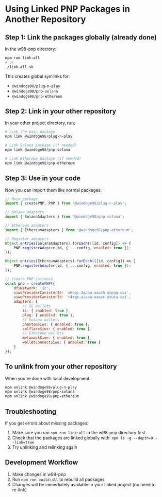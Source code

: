 # Using Linked PNP Packages in Another Repository

## Step 1: Link the packages globally (already done)
In the w98-pnp directory:
```bash
npm run link:all
# or
./link-all.sh
```

This creates global symlinks for:
- `@windoge98/plug-n-play`
- `@windoge98/pnp-solana`
- `@windoge98/pnp-ethereum`

## Step 2: Link in your other repository

In your other project directory, run:

```bash
# Link the main package
npm link @windoge98/plug-n-play

# Link Solana package (if needed)
npm link @windoge98/pnp-solana

# Link Ethereum package (if needed)
npm link @windoge98/pnp-ethereum
```

## Step 3: Use in your code

Now you can import them like normal packages:

```javascript
// Main package
import { createPNP, PNP } from '@windoge98/plug-n-play';

// Solana adapters
import { SolanaAdapters } from '@windoge98/pnp-solana';

// Ethereum adapters
import { EthereumAdapters } from '@windoge98/pnp-ethereum';

// Register adapters
Object.entries(SolanaAdapters).forEach(([id, config]) => {
    PNP.registerAdapter(id, { ...config, enabled: true });
});

Object.entries(EthereumAdapters).forEach(([id, config]) => {
    PNP.registerAdapter(id, { ...config, enabled: true });
});

// Create PNP instance
const pnp = createPNP({
    dfxNetwork: 'ic',
    siwsProviderCanisterId: 'xkbqi-2qaaa-aaaah-qbpqq-cai',
    siweProviderCanisterId: 'r4zqx-aiaaa-aaaar-qbuia-cai',
    adapters: {
        // IC wallets
        ii: { enabled: true },
        plug: { enabled: true },
        // Solana wallets
        phantomSiws: { enabled: true },
        solflareSiws: { enabled: true },
        // Ethereum wallets
        metamaskSiwe: { enabled: true },
        walletConnectSiwe: { enabled: true }
    }
});
```

## To unlink from your other repository

When you're done with local development:

```bash
npm unlink @windoge98/plug-n-play
npm unlink @windoge98/pnp-solana
npm unlink @windoge98/pnp-ethereum
```

## Troubleshooting

If you get errors about missing packages:
1. Make sure you ran `npm run link:all` in the w98-pnp directory first
2. Check that the packages are linked globally with: `npm ls -g --depth=0 --link=true`
3. Try unlinking and relinking again

## Development Workflow

1. Make changes in w98-pnp
2. Run `npm run build:all` to rebuild all packages
3. Changes will be immediately available in your linked project (no need to re-link)